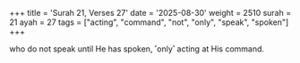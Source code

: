 +++
title = 'Surah 21, Verses 27'
date = '2025-08-30'
weight = 2510
surah = 21
ayah = 27
tags = ["acting", "command", "not", "only", "speak", "spoken"]
+++

who do not speak until He has spoken, ˹only˺ acting at His command.